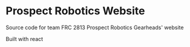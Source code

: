 # Prospect Robotics Website
Source code for team FRC 2813 Prospect Robotics Gearheads' website

Built with react